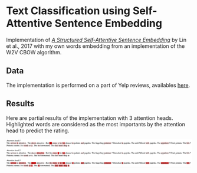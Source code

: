 # Text Classification using Self-Attentive Sentence Embedding

Implementation of [_A Structured Self-Attentive Sentence Embedding_](https://arxiv.org/pdf/1703.03130.pdf) by Lin et al., 2017 with my own words embedding from an implementation of the W2V CBOW algorithm.

## Data

The implementation is performed on a part of Yelp reviews, availables [here](https://www.yelp.com/dataset/download).

## Results

Here are partial results of the implementation with 3 attention heads. Highlighted words are considered as the most importants by the attention head to predict the rating.

![](SelfAttentionH3_3.png)
